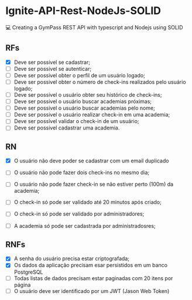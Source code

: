 # Ignite-API-Rest-NodeJs-SOLID
💻 Creating a GymPass REST API with typescript and Nodejs using SOLID

## RFs

- [x] Deve ser possivel se cadastrar;
- [ ] Deve ser possivel se autenticar;
- [ ] Deve ser possivel obter o perfil de um usuário logado;
- [ ] Deve ser possivel obter o número de check-ins realizados pelo usuário logado;
- [ ] Deve ser possivel o usuário obter seu histórico de check-ins;
- [ ] Deve ser possivel o usuário buscar academias próximas;
- [ ] Deve ser possivel o usuário buscar academias pelo nome;
- [ ] Deve ser possivel o usuário realizar check-in em uma academia;
- [ ] Deve ser possivel validar o check-in de um usuário;
- [ ] Deve ser possivel cadastrar uma academia.

## RN

- [x] O usuário não deve poder se cadastrar com um email duplicado
- [ ] O usuário não pode fazer dois check-ins no mesmo dia;
- [ ] O usuário não pode fazer check-in se não estiver perto (100m) da academia;
- [ ] O check-in só pode ser validado até 20 minutos após criado;
- [ ] O check-in só pode ser validado por administradores;
- [ ] A academia só pode ser cadastrada por administradosres;
  

## RNFs

- [x] A senha do usuário precisa estar criptografada;
- [x] Os dados da aplicação precisam esar persistidos em um banco PostgreSQL
- [ ] Todas listas de dados precisam estar paginadas com 20 itens por página
- [ ] O usuário deve ser identificado por um JWT (Jason Web Token)
